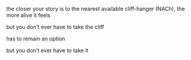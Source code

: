 the closer your story is to the nearest available cliff-hanger (NACh), the more alive it feels

but you don’t ever have to take the cliff

has to remain an option

but you don’t ever have to take it
